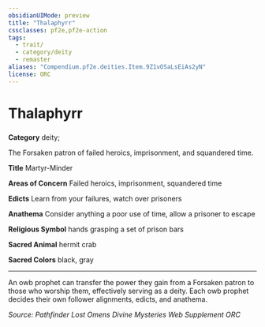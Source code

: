 ```yaml
---
obsidianUIMode: preview
title: "Thalaphyrr"
cssclasses: pf2e,pf2e-action
tags:
  - trait/
  - category/deity
  - remaster
aliases: "Compendium.pf2e.deities.Item.9Z1vOSaLsEiAs2yN"
license: ORC
---
```

# Thalaphyrr

### 

**Category** deity; 




The Forsaken patron of failed heroics, imprisonment, and squandered time.

**Title** Martyr-Minder

**Areas of Concern** Failed heroics, imprisonment, squandered time

**Edicts** Learn from your failures, watch over prisoners

**Anathema** Consider anything a poor use of time, allow a prisoner to escape

**Religious Symbol** hands grasping a set of prison bars

**Sacred Animal** hermit crab

**Sacred Colors** black, gray

* * *

An owb prophet can transfer the power they gain from a Forsaken patron to those who worship them, effectively serving as a deity. Each owb prophet decides their own follower alignments, edicts, and anathema.

*Source: Pathfinder Lost Omens Divine Mysteries Web Supplement*
*ORC*